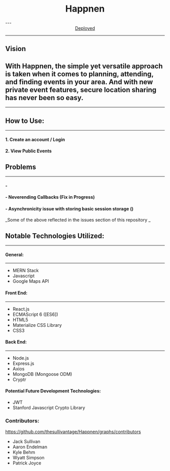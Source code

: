<center><h1>Happnen</h1></center> 
---
<center style="width: 100%; margin: 0 auto;"> <a href="https://aqueous-earth-83627.herokuapp.com/">Deployed</a></center>

---
## Vision
With Happnen, the simple yet versatile approach is taken when it comes to planning, attending, and finding events in your area. And with  new private event features, secure location sharing has never been so easy.  
---
---

## How to Use:
---

#### 1. Create an account / Login
#### 2. View Public Events 



## Problems
---

#### - 
#### - Neverending Callbacks (Fix in Progress)
#### - Asynchronicity issue with storing basic session storage ()

_Some of the above reflected in the issues section of this repository _

## Notable Technologies Utilized:
---

#### General: 
---
* MERN Stack
* Javascript
* Google Maps API <br/>

#### Front End: 
---
* React.js
* ECMAScript 6 ([ES6])
* HTML5
* Materialize CSS Library
* CSS3

#### Back End:
---
* Node.js
* Express.js
* Axios
* MongoDB (Mongoose ODM)
* Cryptr

#### Potential Future Development Technologies:
* JWT
* Stanford Javascript Crypto Library

<!-- * Google Geocoding API -->

### Contributors:
https://github.com/thesullivantage/Happnen/graphs/contributors
* Jack Sullivan
* Aaron Endelman
* Kyle Behm
* Wyatt Simpson
* Patrick Joyce
